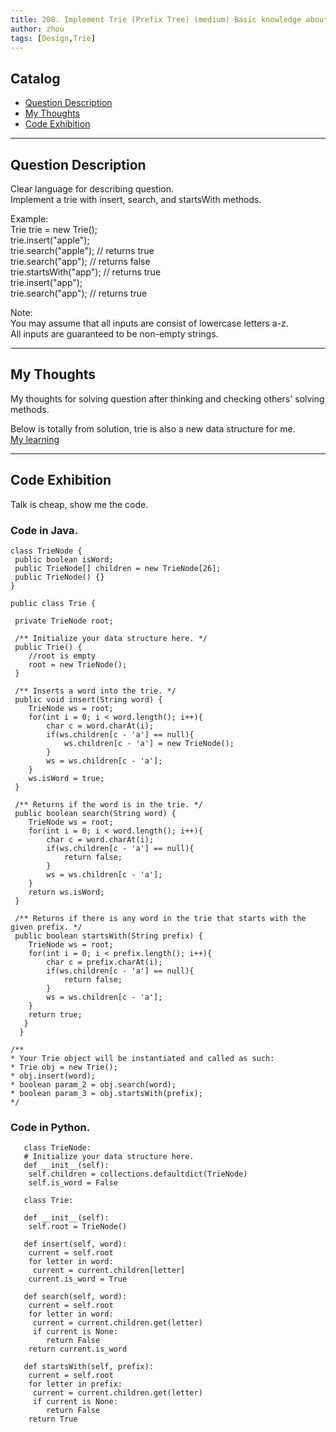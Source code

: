 ```yaml
---
title: 208. Implement Trie (Prefix Tree) (medium) Basic knowledge about Trie!                    
author: zhou      
tags: [Design,Trie]          
---
```


       

## Catalog  
+ [Question Description](#partI)
+ [My Thoughts](#partII)
+ [Code Exhibition](#partIII)

----------------------------------

## Question Description
Clear language for describing question.    
Implement a trie with insert, search, and startsWith methods.    

Example:   
Trie trie = new Trie();   
trie.insert("apple");    
trie.search("apple");   // returns true   
trie.search("app");     // returns false   
trie.startsWith("app"); // returns true    
trie.insert("app");      
trie.search("app");     // returns true    

Note:    
You may assume that all inputs are consist of lowercase letters a-z.    
All inputs are guaranteed to be non-empty strings.    


----------------------------------

## My Thoughts
My thoughts for solving question after thinking and checking others' solving methods.        

Below is totally from solution, trie is also a new data structure for me.      
[My learning](https://github.com/zhou-1/Personal-Blog/blob/master/_posts/JavaThinking/Tire.md)          


----------------------------------

## Code Exhibition
Talk is cheap, show me the code.    
### Code in Java.     

    class TrieNode {
     public boolean isWord; 
     public TrieNode[] children = new TrieNode[26];
     public TrieNode() {}
    }

    public class Trie {

     private TrieNode root;
    
     /** Initialize your data structure here. */
     public Trie() {
        //root is empty
        root = new TrieNode();
     }
    
     /** Inserts a word into the trie. */
     public void insert(String word) {
        TrieNode ws = root;
        for(int i = 0; i < word.length(); i++){
            char c = word.charAt(i);
            if(ws.children[c - 'a'] == null){
                ws.children[c - 'a'] = new TrieNode();
            }
            ws = ws.children[c - 'a'];
        }
        ws.isWord = true;
     }
    
     /** Returns if the word is in the trie. */
     public boolean search(String word) {
        TrieNode ws = root;
        for(int i = 0; i < word.length(); i++){
            char c = word.charAt(i);
            if(ws.children[c - 'a'] == null){
                return false;
            }
            ws = ws.children[c - 'a'];
        }
        return ws.isWord;
     }
    
     /** Returns if there is any word in the trie that starts with the given prefix. */
     public boolean startsWith(String prefix) {
        TrieNode ws = root;
        for(int i = 0; i < prefix.length(); i++){
            char c = prefix.charAt(i);
            if(ws.children[c - 'a'] == null){
                return false;
            }
            ws = ws.children[c - 'a'];
        }
        return true;
       }
      }

    /**
    * Your Trie object will be instantiated and called as such:
    * Trie obj = new Trie();
    * obj.insert(word);
    * boolean param_2 = obj.search(word);
    * boolean param_3 = obj.startsWith(prefix);
    */


### Code in Python.   

       class TrieNode:
       # Initialize your data structure here.
       def __init__(self):
        self.children = collections.defaultdict(TrieNode)
        self.is_word = False

       class Trie:

       def __init__(self):
        self.root = TrieNode()

       def insert(self, word):
        current = self.root
        for letter in word:
         current = current.children[letter]
        current.is_word = True

       def search(self, word):
        current = self.root
        for letter in word:
         current = current.children.get(letter)
         if current is None:
            return False
        return current.is_word

       def startsWith(self, prefix):
        current = self.root
        for letter in prefix:
         current = current.children.get(letter)
         if current is None:
            return False
        return True


